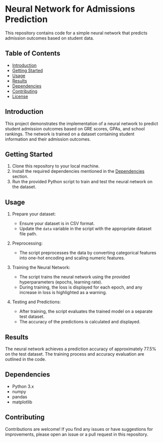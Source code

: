 # Neural Network for Admissions Prediction

This repository contains code for a simple neural network that predicts admission outcomes based on student data.

## Table of Contents

- [Introduction](#introduction)
- [Getting Started](#getting-started)
- [Usage](#usage)
- [Results](#results)
- [Dependencies](#dependencies)
- [Contributing](#contributing)
- [License](#license)

## Introduction

This project demonstrates the implementation of a neural network to predict student admission outcomes based on GRE scores, GPAs, and school rankings. The network is trained on a dataset containing student information and their admission outcomes.

## Getting Started

1. Clone this repository to your local machine.
2. Install the required dependencies mentioned in the [Dependencies](#dependencies) section.
3. Run the provided Python script to train and test the neural network on the dataset.

## Usage

1. Prepare your dataset:
   - Ensure your dataset is in CSV format.
   - Update the `data` variable in the script with the appropriate dataset file path.

2. Preprocessing:
   - The script preprocesses the data by converting categorical features into one-hot encoding and scaling numeric features.

3. Training the Neural Network:
   - The script trains the neural network using the provided hyperparameters (epochs, learning rate).
   - During training, the loss is displayed for each epoch, and any increase in loss is highlighted as a warning.

4. Testing and Predictions:
   - After training, the script evaluates the trained model on a separate test dataset.
   - The accuracy of the predictions is calculated and displayed.

## Results

The neural network achieves a prediction accuracy of approximately 77.5% on the test dataset. The training process and accuracy evaluation are outlined in the code.

## Dependencies

- Python 3.x
- numpy
- pandas
- matplotlib

## Contributing

Contributions are welcome! If you find any issues or have suggestions for improvements, please open an issue or a pull request in this repository.
